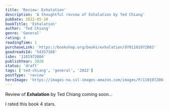 ```yaml
---
title: 'Review: Exhalation'
description: 'A thoughtful review of Exhalation by Ted Chiang'
pubDate: 2022-05-20
bookTitle: 'Exhalation'
author: 'Ted Chiang'
genre: 'General'
rating: 4
readingTime: 1
purchaseLink: 'https://bookshop.org/books/exhalation/9781101972083'
goodreadsId: '54357168'
isbn: '1101972084'
publishYear: 2020
status: 'draft'
tags: ['ted-chiang', 'general', '2022']
postType: 'review'
heroImage: 'https://images-na.ssl-images-amazon.com/images/P/1101972084.01.L.jpg'
---
```


Review of **Exhalation** by Ted Chiang coming soon...

I rated this book 4 stars.